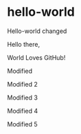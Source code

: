 # hello-world

Hello-world changed

Hello there,

World Loves GitHub!

Modified

Modified 2

Modified 3

Modified 4

Modified 5
